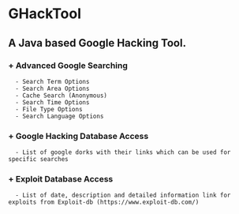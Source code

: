 # GHackTool

## A Java based Google Hacking Tool.

### + Advanced Google Searching
      - Search Term Options
      - Search Area Options
      - Cache Search (Anonymous)
      - Search Time Options
      - File Type Options
      - Search Language Options
### + Google Hacking Database Access
      - List of google dorks with their links which can be used for specific searches
### + Exploit Database Access
      - List of date, description and detailed information link for exploits from Exploit-db (https://www.exploit-db.com/)
